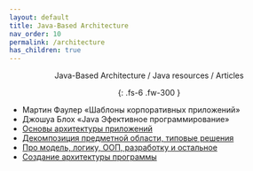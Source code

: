 ```yaml
---
layout: default
title: Java-Based Architecture 
nav_order: 10
permalink: /architecture 
has_children: true
---
```

<div align="center" markdown="1">
Java-Based Architecture / Java resources / Articles

{: .fs-6 .fw-300 }
</div>



  - Мартин Фаулер «Шаблоны корпоративных приложений»
  - Джошуа Блох «Java Эфективное программирование»
  - [Основы архитектуры приложений](https://www.youtube.com/watch?v=NR73Gkm3iXc&list=PLmqFxxywkatSezlaoxwFbdBBnAk_JJ__5&index=2&t=0s)
  - [Декомпозиция предметной области, типовые решения](https://www.youtube.com/watch?v=xOx-si8s3K8&list=PLmqFxxywkatSezlaoxwFbdBBnAk_JJ__5&index=2)
  - [Про модель, логику, ООП, разработку и остальное](https://habr.com/ru/post/263025/)
  - [Создание архитектуры программы](https://habr.com/ru/post/276593/)
 










